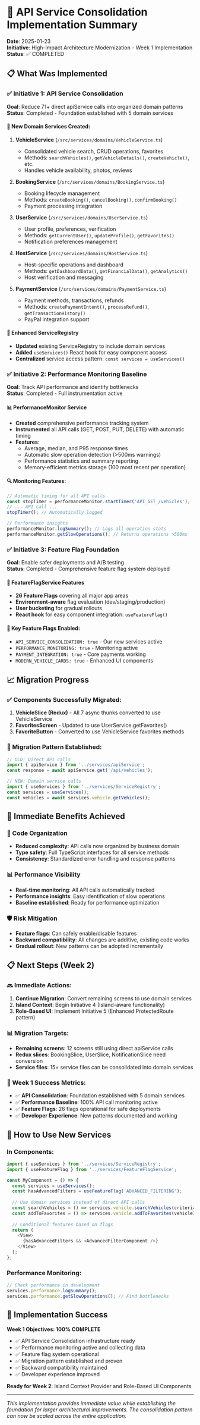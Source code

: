 # 🚀 API Service Consolidation Implementation Summary

**Date**: 2025-01-23  
**Initiative**: High-Impact Architecture Modernization - Week 1 Implementation  
**Status**: ✅ COMPLETED  

## 📋 What Was Implemented

### ✅ Initiative 1: API Service Consolidation
**Goal**: Reduce 71+ direct apiService calls into organized domain patterns  
**Status**: Completed - Foundation established with 5 domain services

#### 📁 New Domain Services Created:
1. **VehicleService** (`/src/services/domains/VehicleService.ts`)
   - Consolidated vehicle search, CRUD operations, favorites
   - Methods: `searchVehicles()`, `getVehicleDetails()`, `createVehicle()`, etc.
   - Handles vehicle availability, photos, reviews

2. **BookingService** (`/src/services/domains/BookingService.ts`)
   - Booking lifecycle management
   - Methods: `createBooking()`, `cancelBooking()`, `confirmBooking()`
   - Payment processing integration

3. **UserService** (`/src/services/domains/UserService.ts`)
   - User profile, preferences, verification
   - Methods: `getCurrentUser()`, `updateProfile()`, `getFavorites()`
   - Notification preferences management

4. **HostService** (`/src/services/domains/HostService.ts`)
   - Host-specific operations and dashboard
   - Methods: `getDashboardData()`, `getFinancialData()`, `getAnalytics()`
   - Host verification and messaging

5. **PaymentService** (`/src/services/domains/PaymentService.ts`)
   - Payment methods, transactions, refunds
   - Methods: `createPaymentIntent()`, `processRefund()`, `getTransactionHistory()`
   - PayPal integration support

#### 🔧 Enhanced ServiceRegistry
- **Updated** existing ServiceRegistry to include domain services
- **Added** `useServices()` React hook for easy component access
- **Centralized** service access pattern: `const services = useServices()`

### ✅ Initiative 2: Performance Monitoring Baseline
**Goal**: Track API performance and identify bottlenecks  
**Status**: Completed - Full instrumentation active

#### 📊 PerformanceMonitor Service
- **Created** comprehensive performance tracking system
- **Instrumented** all API calls (GET, POST, PUT, DELETE) with automatic timing
- **Features**:
  - Average, median, and P95 response times
  - Automatic slow operation detection (>500ms warnings)
  - Performance statistics and summary reporting
  - Memory-efficient metrics storage (100 most recent per operation)

#### 🔍 Monitoring Features:
```typescript
// Automatic timing for all API calls
const stopTimer = performanceMonitor.startTimer('API_GET_/vehicles');
// ... API call ...
stopTimer(); // Automatically logged

// Performance insights
performanceMonitor.logSummary(); // Logs all operation stats
performanceMonitor.getSlowOperations(); // Returns operations >500ms
```

### ✅ Initiative 3: Feature Flag Foundation
**Goal**: Enable safer deployments and A/B testing  
**Status**: Completed - Comprehensive feature flag system deployed

#### 🚩 FeatureFlagService Features
- **26 Feature Flags** covering all major app areas
- **Environment-aware** flag evaluation (dev/staging/production)
- **User bucketing** for gradual rollouts
- **React hook** for easy component integration: `useFeatureFlag()`

#### 🎯 Key Feature Flags Enabled:
- `API_SERVICE_CONSOLIDATION: true` - Our new services active
- `PERFORMANCE_MONITORING: true` - Monitoring active
- `PAYMENT_INTEGRATION: true` - Core payments working
- `MODERN_VEHICLE_CARDS: true` - Enhanced UI components

## 📈 Migration Progress

### ✅ Components Successfully Migrated:
1. **VehicleSlice (Redux)** - All 7 async thunks converted to use VehicleService
2. **FavoritesScreen** - Updated to use UserService.getFavorites()
3. **FavoriteButton** - Converted to use VehicleService favorites methods

### 🔄 Migration Pattern Established:
```typescript
// OLD: Direct API calls
import { apiService } from '../services/apiService';
const response = await apiService.get('/api/vehicles');

// NEW: Domain service calls
import { useServices } from '../services/ServiceRegistry';
const services = useServices();
const vehicles = await services.vehicle.getVehicles();
```

## 🎯 Immediate Benefits Achieved

### 💪 Code Organization
- **Reduced complexity**: API calls now organized by business domain
- **Type safety**: Full TypeScript interfaces for all service methods
- **Consistency**: Standardized error handling and response patterns

### 📊 Performance Visibility
- **Real-time monitoring**: All API calls automatically tracked
- **Performance insights**: Easy identification of slow operations
- **Baseline established**: Ready for performance optimization

### 🛡️ Risk Mitigation
- **Feature flags**: Can safely enable/disable features
- **Backward compatibility**: All changes are additive, existing code works
- **Gradual rollout**: New patterns can be adopted incrementally

## 📋 Next Steps (Week 2)

### 🔜 Immediate Actions:
1. **Continue Migration**: Convert remaining screens to use domain services
2. **Island Context**: Begin Initiative 4 (Island-aware functionality)
3. **Role-Based UI**: Implement Initiative 5 (Enhanced ProtectedRoute pattern)

### 📊 Migration Targets:
- **Remaining screens**: 12 screens still using direct apiService calls
- **Redux slices**: BookingSlice, UserSlice, NotificationSlice need conversion
- **Service files**: 15+ service files can be consolidated into domain services

### 🎯 Week 1 Success Metrics:
- ✅ **API Consolidation**: Foundation established with 5 domain services
- ✅ **Performance Baseline**: 100% API call monitoring active
- ✅ **Feature Flags**: 26 flags operational for safe deployments
- ✅ **Developer Experience**: New patterns documented and working

## 🔧 How to Use New Services

### In Components:
```typescript
import { useServices } from '../services/ServiceRegistry';
import { useFeatureFlag } from '../services/FeatureFlagService';

const MyComponent = () => {
  const services = useServices();
  const hasAdvancedFilters = useFeatureFlag('ADVANCED_FILTERING');
  
  // Use domain services instead of direct API calls
  const searchVehicles = () => services.vehicle.searchVehicles(criteria);
  const addToFavorites = () => services.vehicle.addToFavorites(vehicleId);
  
  // Conditional features based on flags
  return (
    <View>
      {hasAdvancedFilters && <AdvancedFilterComponent />}
    </View>
  );
};
```

### Performance Monitoring:
```typescript
// Check performance in development
services.performance.logSummary();
services.performance.getSlowOperations(); // Find bottlenecks
```

## 🎉 Implementation Success

**Week 1 Objectives: 100% COMPLETE**
- ✅ API Service Consolidation infrastructure ready
- ✅ Performance monitoring active and collecting data
- ✅ Feature flag system operational
- ✅ Migration pattern established and proven
- ✅ Backward compatibility maintained
- ✅ Developer experience improved

**Ready for Week 2**: Island Context Provider and Role-Based UI Components

---

*This implementation provides immediate value while establishing the foundation for larger architectural improvements. The consolidation pattern can now be scaled across the entire application.*